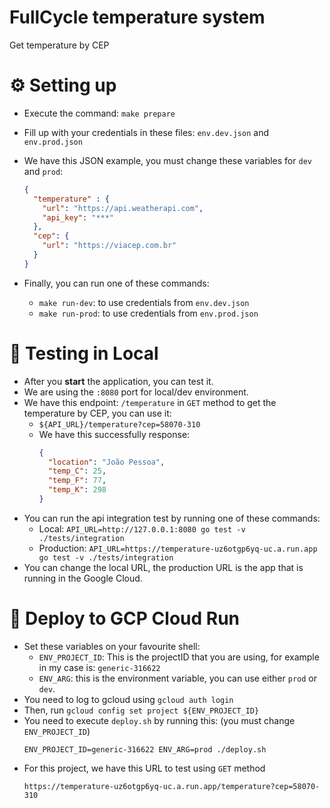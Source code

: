 # FullCycle temperature system
Get temperature by CEP

# ⚙️ Setting up

- Execute the command: `make prepare`
- Fill up with your credentials in these files: `env.dev.json` and `env.prod.json`
- We have this JSON example, you must change these variables for `dev` and `prod`:
  ```json
  {
    "temperature" : {
      "url": "https://api.weatherapi.com",
      "api_key": "***"
    },
    "cep": {
      "url": "https://viacep.com.br"
    }
  }
  ```

- Finally, you can run one of these commands:
  - `make run-dev`: to use credentials from `env.dev.json`
  - `make run-prod`: to use credentials from `env.prod.json`

# 🧪 Testing in Local
- After you **start** the application, you can test it.
- We are using the `:8080` port for local/dev environment.
- We have this endpoint: `/temperature` in `GET` method to get the temperature by CEP, you can use it:
  - `${API_URL}/temperature?cep=58070-310`
  - We have this successfully response:
    ```json
    {
      "location": "João Pessoa",
      "temp_C": 25,
      "temp_F": 77,
      "temp_K": 298
    }
    ```
- You can run the api integration test by running one of these commands:
  - Local: ```API_URL=http://127.0.0.1:8080 go test -v ./tests/integration```
  - Production: ```API_URL=https://temperature-uz6otgp6yq-uc.a.run.app go test -v ./tests/integration```
- You can change the local URL, the production URL is the app that is running in the Google Cloud.

# 🚀 Deploy to GCP Cloud Run
- Set these variables on your favourite shell:
  - `ENV_PROJECT_ID`: This is the projectID that you are using, for example in my case is: `generic-316622`
  - `ENV_ARG`: this is the environment variable, you can use either `prod` or `dev`.
- You need to log to gcloud using `gcloud auth login`
- Then, run `gcloud config set project ${ENV_PROJECT_ID}`
- You need to execute `deploy.sh` by running this: (you must change `ENV_PROJECT_ID`)
  ```shell
  ENV_PROJECT_ID=generic-316622 ENV_ARG=prod ./deploy.sh
  ```
- For this project, we have this URL to test using `GET` method
  ```
  https://temperature-uz6otgp6yq-uc.a.run.app/temperature?cep=58070-310
  ```
